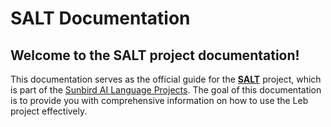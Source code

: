 # SALT Documentation

## Welcome to the SALT project documentation!

This documentation serves as the official guide for the [**SALT**](https://github.com/SunbirdAI/salt) project, which is part of the [Sunbird AI Language Projects](https://sunbird.ai/portfolio/african-languages/). The goal of this documentation is to provide you with comprehensive information on how to use the Leb project effectively.

<!-- ## Table Of Contents

- [💬 SALT](index.md)
- [Getting Started](#getting-started)
    - [Introduction](tutorials/01-introduction.md)
    - [Installation](tutorials/02-installation.md)
    - [Quick Tour](tutorials/03-quick-tour.md)
- [Tutorials](#tutorials)
    - [Beginner](#beginner)
        - [Basics](tutorials/04-basics.md)
        - [Data Exploration](tutorials/05-data-exploration.md)
    - [SALT Datasets](#salt-datasets)
        - [Text Datasets](tutorials/06-text-datasets.md)
        - [Speech Datasets](tutorials/07-speech-datasets.md)
    - [SALT Models](#salt-models)
        - [Translation Models](tutorials/08-translation-models.md)
        - [ASR Models](tutorials/09-asr-models.md)
        - [TTS Models](tutorials/10-tts-models.md)
    - [SALT Pipelines](#salt-pipelines)
        - [Data Loading](tutorials/11-data-loading.md)
        - [Training](tutorials/12-training.md)
    - [Speaker Diarization](#diarization)
        - [Diarization](tutorials/13-diarization.md)
        - [Fine-Tuning](tutorials/14-diarization-training.md)

- [Reference Docs](#reference)
    - [Reference](reference.md)

Quickly find what you're looking for depending on your use case by looking at the different sections and subsections.

 -->
